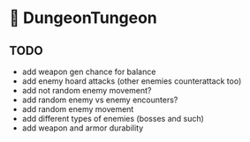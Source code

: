 # 🧱 DungeonTungeon

## TODO

- add weapon gen chance for balance
- add enemy hoard attacks (other enemies counterattack too)
- add not random enemy movement?
- add random enemy vs enemy encounters?
- add random enemy movement
- add different types of enemies (bosses and such)
- add weapon and armor durability
